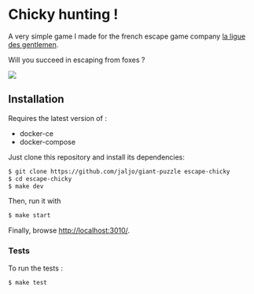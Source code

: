 # Chicky hunting !

A very simple game I made for the french escape game company [la ligue des gentlemen](https://laliguedesgentlemen.com/).

Will you succeed in escaping from foxes ?

![](https://i.ibb.co/BPCcWrJ/CHASSE-POUSSINS.png)


## Installation

Requires the latest version of :
- docker-ce
- docker-compose

Just clone this repository and install its dependencies:

```bash
$ git clone https://github.com/jaljo/giant-puzzle escape-chicky
$ cd escape-chicky
$ make dev
```

Then, run it with
```bash
$ make start
```

Finally, browse [http://localhost:3010/](http://localhost:3010/).


### Tests

To run the tests :
```bash
$ make test
```
